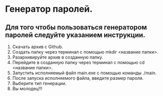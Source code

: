 # Генератор паролей.
## Для того чтобы пользоваться генератором паролей следуйте указанием инструкции. ##
1) Скачать архив с Github.
2) Создать папку через терминал с помощью mkdir <название папки>.
3) Разархивируйте архив в созданную папку.
4) Перейдите в созданную папку через терминал с помощью cd <название папки>.
5) Запустить исполняемый файл main.exe с помощью команды ./main.
6) После запуска исполняемого файла, введите размер пароля.
7) Выберите тип генерации.
8) Вы молодец!!!